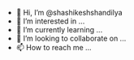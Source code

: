 - 👋 Hi, I’m @shashikeshshandilya
- 👀 I’m interested in ...
- 🌱 I’m currently learning ...
- 💞️ I’m looking to collaborate on ...
- 📫 How to reach me ...

<!---
shashikeshshandilya/shashikeshshandilya is a ✨ special ✨ repository because its `README.md` (this file) appears on your GitHub profile.
You can click the Preview link to take a look at your changes.
--->
